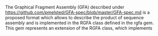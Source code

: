 The Graphical Fragment Assembly (GFA)
described under https://github.com/pmelsted/GFA-spec/blob/master/GFA-spec.md
is a proposed format which allows
to describe the product of sequence assembly and is implemented in the
RGFA class defined in the rgfa gem. This gem represents an extension of the
RGFA class, which implements
